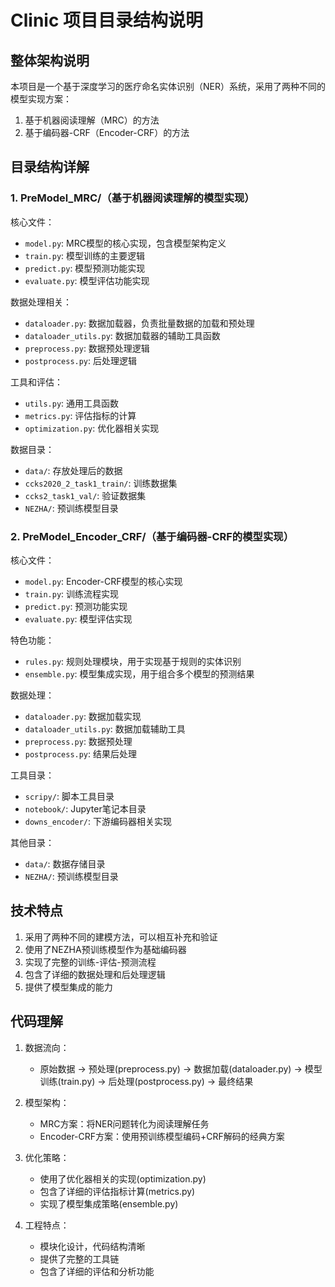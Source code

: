 # Clinic 项目目录结构说明

## 整体架构说明

本项目是一个基于深度学习的医疗命名实体识别（NER）系统，采用了两种不同的模型实现方案：
1. 基于机器阅读理解（MRC）的方法
2. 基于编码器-CRF（Encoder-CRF）的方法

## 目录结构详解

### 1. PreModel_MRC/（基于机器阅读理解的模型实现）
核心文件：
- `model.py`: MRC模型的核心实现，包含模型架构定义
- `train.py`: 模型训练的主要逻辑
- `predict.py`: 模型预测功能实现
- `evaluate.py`: 模型评估功能实现

数据处理相关：
- `dataloader.py`: 数据加载器，负责批量数据的加载和预处理
- `dataloader_utils.py`: 数据加载器的辅助工具函数
- `preprocess.py`: 数据预处理逻辑
- `postprocess.py`: 后处理逻辑

工具和评估：
- `utils.py`: 通用工具函数
- `metrics.py`: 评估指标的计算
- `optimization.py`: 优化器相关实现

数据目录：
- `data/`: 存放处理后的数据
- `ccks2020_2_task1_train/`: 训练数据集
- `ccks2_task1_val/`: 验证数据集
- `NEZHA/`: 预训练模型目录

### 2. PreModel_Encoder_CRF/（基于编码器-CRF的模型实现）
核心文件：
- `model.py`: Encoder-CRF模型的核心实现
- `train.py`: 训练流程实现
- `predict.py`: 预测功能实现
- `evaluate.py`: 模型评估实现

特色功能：
- `rules.py`: 规则处理模块，用于实现基于规则的实体识别
- `ensemble.py`: 模型集成实现，用于组合多个模型的预测结果

数据处理：
- `dataloader.py`: 数据加载实现
- `dataloader_utils.py`: 数据加载辅助工具
- `preprocess.py`: 数据预处理
- `postprocess.py`: 结果后处理

工具目录：
- `scripy/`: 脚本工具目录
- `notebook/`: Jupyter笔记本目录
- `downs_encoder/`: 下游编码器相关实现

其他目录：
- `data/`: 数据存储目录
- `NEZHA/`: 预训练模型目录

## 技术特点
1. 采用了两种不同的建模方法，可以相互补充和验证
2. 使用了NEZHA预训练模型作为基础编码器
3. 实现了完整的训练-评估-预测流程
4. 包含了详细的数据处理和后处理逻辑
5. 提供了模型集成的能力

## 代码理解
1. 数据流向：
   - 原始数据 -> 预处理(preprocess.py) -> 数据加载(dataloader.py) -> 模型训练(train.py) -> 后处理(postprocess.py) -> 最终结果

2. 模型架构：
   - MRC方案：将NER问题转化为阅读理解任务
   - Encoder-CRF方案：使用预训练模型编码+CRF解码的经典方案

3. 优化策略：
   - 使用了优化器相关的实现(optimization.py)
   - 包含了详细的评估指标计算(metrics.py)
   - 实现了模型集成策略(ensemble.py)

4. 工程特点：
   - 模块化设计，代码结构清晰
   - 提供了完整的工具链
   - 包含了详细的评估和分析功能 